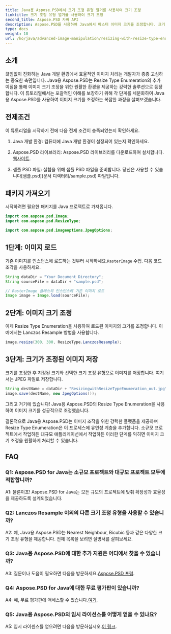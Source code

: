 ```yaml
---
title: Java용 Aspose.PSD에서 크기 조정 유형 열거를 사용하여 크기 조정
linktitle: 크기 조정 유형 열거를 사용하여 크기 조정
second_title: Aspose.PSD 자바 API
description: Aspose.PSD를 사용하여 Java에서 마스터 이미지 크기를 조정합니다. 크기 조정 유형 열거를 사용하는 단계별 가이드입니다.
type: docs
weight: 18
url: /ko/java/advanced-image-manipulation/resizing-with-resize-type-enumeration/
---
```

## 소개

끊임없이 진화하는 Java 개발 환경에서 효율적인 이미지 처리는 개발자가 종종 고심하는 중요한 측면입니다. Java용 Aspose.PSD는 Resize Type Enumeration의 추가 이점을 통해 이미지 크기 조정을 위한 원활한 환경을 제공하는 강력한 솔루션으로 등장합니다. 이 튜토리얼에서는 포괄적인 이해를 보장하기 위해 각 단계를 세분화하여 Java용 Aspose.PSD를 사용하여 이미지 크기를 조정하는 복잡한 과정을 살펴보겠습니다.

## 전제조건

이 튜토리얼을 시작하기 전에 다음 전제 조건이 충족되었는지 확인하세요.

1. Java 개발 환경: 컴퓨터에 Java 개발 환경이 설정되어 있는지 확인하세요.

2. Aspose.PSD 라이브러리: Aspose.PSD 라이브러리를 다운로드하여 설치합니다.[웹사이트](https://releases.aspose.com/psd/java/).

3.  샘플 PSD 파일: 실험을 위해 샘플 PSD 파일을 준비합니다. 당신은 사용할 수 있습니다[샘플.psd](문서 디렉터리/sample.psd) 파일입니다.

## 패키지 가져오기

시작하려면 필요한 패키지를 Java 프로젝트로 가져옵니다.

```java
import com.aspose.psd.Image;
import com.aspose.psd.ResizeType;

import com.aspose.psd.imageoptions.JpegOptions;
```

## 1단계: 이미지 로드

 기존 이미지를 인스턴스에 로드하는 것부터 시작하세요.`RasterImage` 수업. 다음 코드 조각을 사용하세요.

```java
String dataDir = "Your Document Directory";
String sourceFile = dataDir + "sample.psd";

// RasterImage 클래스의 인스턴스에 기존 이미지 로드
Image image = Image.load(sourceFile);
```

## 2단계: 이미지 크기 조정

이제 Resize Type Enumeration을 사용하여 로드된 이미지의 크기를 조정합니다. 이 예에서는 Lanczos Resample 방법을 사용합니다.

```java
image.resize(300, 300, ResizeType.LanczosResample);
```

## 3단계: 크기가 조정된 이미지 저장

크기를 조정한 후 지정된 크기와 선택한 크기 조정 유형으로 이미지를 저장합니다. 여기서는 JPEG 파일로 저장합니다.

```java
String destName = dataDir + "ResizingwithResizeTypeEnumeration_out.jpg";
image.save(destName, new JpegOptions());
```

그리고 거기에 있습니다! Java용 Aspose.PSD의 Resize Type Enumeration을 사용하여 이미지 크기를 성공적으로 조정했습니다.

결론적으로 Java용 Aspose.PSD는 이미지 조작을 위한 강력한 플랫폼을 제공하며 Resize Type Enumeration은 이 프로세스에 유연성 계층을 추가합니다. 소규모 프로젝트에서 작업하든 대규모 애플리케이션에서 작업하든 이러한 단계를 익히면 이미지 크기 조정을 원활하게 처리할 수 있습니다.

## FAQ

### Q1: Aspose.PSD for Java는 소규모 프로젝트와 대규모 프로젝트 모두에 적합합니까?

A1: 물론이죠! Aspose.PSD for Java는 모든 규모의 프로젝트에 맞춰 확장성과 효율성을 제공하도록 설계되었습니다.

### Q2: Lanczos Resample 이외의 다른 크기 조정 유형을 사용할 수 있습니까?

A2: 예, Java용 Aspose.PSD는 Nearest Neighbour, Bicubic 등과 같은 다양한 크기 조정 유형을 제공합니다. 전체 목록을 보려면 설명서를 살펴보세요.

### Q3: Java용 Aspose.PSD에 대한 추가 지원은 어디에서 찾을 수 있습니까?

 A3: 질문이나 도움이 필요하면 다음을 방문하세요.[Aspose.PSD 포럼](https://forum.aspose.com/c/psd/34).

### Q4: Aspose.PSD for Java에 대한 무료 평가판이 있습니까?

 A4: 예, 무료 평가판에 액세스할 수 있습니다.[여기](https://releases.aspose.com/).

### Q5: Java용 Aspose.PSD의 임시 라이선스를 어떻게 얻을 수 있나요?

 A5: 임시 라이센스를 얻으려면 다음을 방문하십시오.[이 링크](https://purchase.aspose.com/temporary-license/).